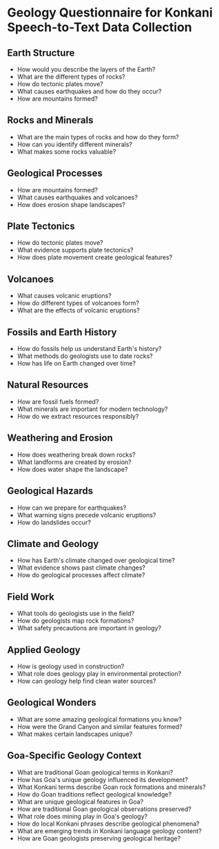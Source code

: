# Geology Questionnaire for Konkani Speech-to-Text Data Collection

## Earth Structure

- How would you describe the layers of the Earth?
- What are the different types of rocks?
- How do tectonic plates move?
- What causes earthquakes and how do they occur?
- How are mountains formed?

## Rocks and Minerals

- What are the main types of rocks and how do they form?
- How can you identify different minerals?
- What makes some rocks valuable?

## Geological Processes

- How are mountains formed?
- What causes earthquakes and volcanoes?
- How does erosion shape landscapes?

## Plate Tectonics

- How do tectonic plates move?
- What evidence supports plate tectonics?
- How does plate movement create geological features?

## Volcanoes

- What causes volcanic eruptions?
- How do different types of volcanoes form?
- What are the effects of volcanic eruptions?

## Fossils and Earth History

- How do fossils help us understand Earth's history?
- What methods do geologists use to date rocks?
- How has life on Earth changed over time?

## Natural Resources

- How are fossil fuels formed?
- What minerals are important for modern technology?
- How do we extract resources responsibly?

## Weathering and Erosion

- How does weathering break down rocks?
- What landforms are created by erosion?
- How does water shape the landscape?

## Geological Hazards

- How can we prepare for earthquakes?
- What warning signs precede volcanic eruptions?
- How do landslides occur?

## Climate and Geology

- How has Earth's climate changed over geological time?
- What evidence shows past climate changes?
- How do geological processes affect climate?

## Field Work

- What tools do geologists use in the field?
- How do geologists map rock formations?
- What safety precautions are important in geology?

## Applied Geology

- How is geology used in construction?
- What role does geology play in environmental protection?
- How can geology help find clean water sources?

## Geological Wonders

- What are some amazing geological formations you know?
- How were the Grand Canyon and similar features formed?
- What makes certain landscapes unique?

## Goa-Specific Geology Context

- What are traditional Goan geological terms in Konkani?
- How has Goa's unique geology influenced its development?
- What Konkani terms describe Goan rock formations and minerals?
- How do Goan traditions reflect geological knowledge?
- What are unique geological features in Goa?
- How are traditional Goan geological observations preserved?
- What role does mining play in Goa's geology?
- How do local Konkani phrases describe geological phenomena?
- What are emerging trends in Konkani language geology content?
- How are Goan geologists preserving geological heritage?
